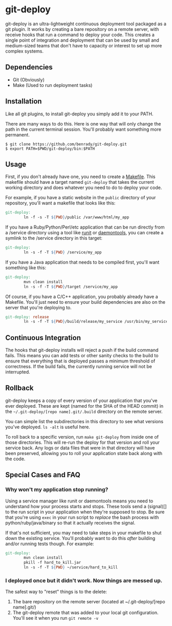 
# git-deploy

git-deploy is an ultra-lightweight continuous deployment tool packaged as a git plugin. It works by creating a bare repository on a remote server, with receive hooks that run a command to deploy your code. This creates a single point of integration and deployment that can be used by small and medium-sized teams that don't have to capacity or interest to set up more complex systems.

## Dependencies
 * Git  (Obviously)
 * Make (Used to run deployment tasks)

## Installation

Like all git plugins, to install git-deploy you simply add it to your PATH. 

There are many ways to do this. Here is one way that will only change the path in the current terminal session. You'll probably want something more permanent.

```
$ git clone https://github.com/benrady/git-deploy.git
$ export PATH=$PWD/git-deploy/bin:$PATH
```

## Usage

First, if you don't already have one, you need to create a [Makefile](http://mrbook.org/blog/tutorials/make/). This makefile should have a target named `git-deploy` that takes the current working directory and does whatever you need to do to deploy your code.

For example, if you have a static website in the `public` directory of your repository, you'll want a makefile that looks like this:

```Makefile
git-deploy:
        ln -f -s -T ${PWD}/public /var/www/html/my_app
```

If you have a Ruby/Python/Perl/etc application that can be run directly from a /service directory using a tool like [runit](http://smarden.org/runit/) or [daemontools](https://cr.yp.to/daemontools.html), you can create a symlink to the /service directory in this target:

```Makefile
git-deploy:
        ln -s -f -T ${PWD} /service/my_app
```

If you have a Java application that needs to be compiled first, you'll want something like this:

```Makefile
git-deploy:
        mvn clean install
        ln -s -f -T ${PWD}/target /service/my_app
```


Of course, if you have a C/C++ application, you probably already have a Makefile. You'll just need to ensure your build dependencies are also on the server that you're deploying to.

```Makefile
git-deploy: release
        ln -s -f -T ${PWD}/build/release/my_service /usr/bin/my_service
```

## Continuous Integration

The hooks that git-deploy installs will reject a push if the build command fails. This means you can add tests or other sanity checks to the build to ensure that everything that is deployed passes a minimum threshold of correctness. If the build fails, the currently running service will not be interrupted.

## Rollback

git-deploy keeps a copy of every version of your application that you've ever deployed. These are kept (named for the SHA of the HEAD commit) in the `~/.git-deploy/[repo name].git/.build` directory on the remote server.

You can simple list the subdirectories in this directory to see what versions you've deployed. `ls -alt` is useful here. 

To roll back to a specific version, run `make git-deploy` from inside one of those directories. This will re-run the deploy for that version and roll your service back. Any logs or data files that were in that directory will have been preserved, allowing you to roll your application state back along with the code.

## Special Cases and FAQ

### Why won't my application stop running?
Using a service manager like runit or daemontools means you need to understand how your process starts and stops. These tools send a (signal)[] to the run script in your application when they're supposed to stop. Be sure that you're using `exec` in your run script to _replace_ the bash process with python/ruby/java/binary so that it actually receives the signal.

If that's not sufficient, you may need to take steps in your makefile to shut down the existing service. You'll probably want to do this _after_ building and/or running tests though. For example:

```Makefile
git-deploy:
        mvn clean install
        pkill -f hard_to_kill.jar
        ln -s -f -T ${PWD} ~/service/hard_to_kill
```

### I deployed once but it didn't work. Now things are messed up.

The safest way to "reset" things is to the delete:
 1. The bare repository on the remote server (located at ~/.git-deploy/[repo name].git/)
 2. The git-deploy remote that was added to your local git configuration. You'll see it when you run `git remote -v`
